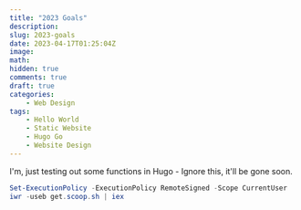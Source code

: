 ```yaml
---
title: "2023 Goals"
description: 
slug: 2023-goals
date: 2023-04-17T01:25:04Z
image: 
math: 
hidden: true
comments: true
draft: true
categories:
    - Web Design
tags:
    - Hello World
    - Static Website
    - Hugo Go
    - Website Design
---
```


I'm, just testing out some functions in Hugo - Ignore this, it'll be gone soon.

```powershell
Set-ExecutionPolicy -ExecutionPolicy RemoteSigned -Scope CurrentUser
iwr -useb get.scoop.sh | iex
```
